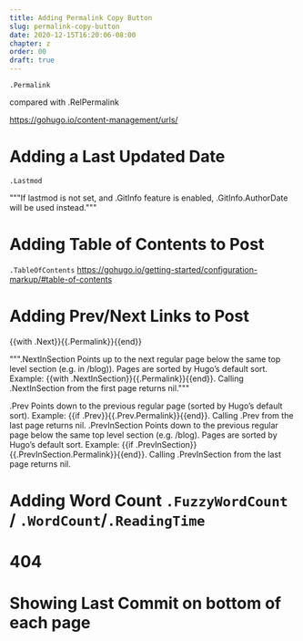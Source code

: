 ```yaml
---
title: Adding Permalink Copy Button
slug: permalink-copy-button
date: 2020-12-15T16:20:06-08:00
chapter: z
order: 00
draft: true
---
```


`.Permalink`

compared with .RelPermalink

https://gohugo.io/content-management/urls/

# Adding a Last Updated Date

`.Lastmod` 

"""If lastmod is not set, and .GitInfo feature is enabled, .GitInfo.AuthorDate will be used instead."""

# Adding Table of Contents to Post

`.TableOfContents`
https://gohugo.io/getting-started/configuration-markup/#table-of-contents

# Adding Prev/Next Links to Post

{{with .Next}}{{.Permalink}}{{end}}

""".NextInSection
    Points up to the next regular page below the same top level section (e.g. in /blog)). Pages are sorted by Hugo’s default sort. Example: {{with .NextInSection}}{{.Permalink}}{{end}}. Calling .NextInSection from the first page returns nil."""

.Prev
    Points down to the previous regular page (sorted by Hugo’s default sort). Example: {{if .Prev}}{{.Prev.Permalink}}{{end}}. Calling .Prev from the last page returns nil.
.PrevInSection
    Points down to the previous regular page below the same top level section (e.g. /blog). Pages are sorted by Hugo’s default sort. Example: {{if .PrevInSection}}{{.PrevInSection.Permalink}}{{end}}. Calling .PrevInSection from the last page returns nil.

# Adding Word Count `.FuzzyWordCount` / `.WordCount`/`.ReadingTime`
# 404

# Showing Last Commit on bottom of each page